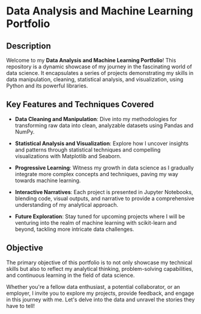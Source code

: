 # Data Analysis and Machine Learning Portfolio

## Description

Welcome to my **Data Analysis and Machine Learning Portfolio**! This repository is a dynamic showcase of my journey in the fascinating world of data science. It encapsulates a series of projects demonstrating my skills in data manipulation, cleaning, statistical analysis, and visualization, using Python and its powerful libraries.

## Key Features and Techniques Covered

- **Data Cleaning and Manipulation**: Dive into my methodologies for transforming raw data into clean, analyzable datasets using Pandas and NumPy.
  
- **Statistical Analysis and Visualization**: Explore how I uncover insights and patterns through statistical techniques and compelling visualizations with Matplotlib and Seaborn.

- **Progressive Learning**: Witness my growth in data science as I gradually integrate more complex concepts and techniques, paving my way towards machine learning.

- **Interactive Narratives**: Each project is presented in Jupyter Notebooks, blending code, visual outputs, and narrative to provide a comprehensive understanding of my analytical approach.

- **Future Exploration**: Stay tuned for upcoming projects where I will be venturing into the realm of machine learning with scikit-learn and beyond, tackling more intricate data challenges.

## Objective

The primary objective of this portfolio is to not only showcase my technical skills but also to reflect my analytical thinking, problem-solving capabilities, and continuous learning in the field of data science.

Whether you're a fellow data enthusiast, a potential collaborator, or an employer, I invite you to explore my projects, provide feedback, and engage in this journey with me. Let's delve into the data and unravel the stories they have to tell!

